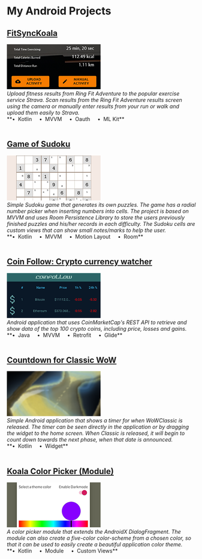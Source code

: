 # My Android Projects

## [FitSyncKoala](https://github.com/naxx1000/FitSyncKoala)
<a href="https://github.com/naxx1000/FitSyncKoala">
	<img src="https://github.com/naxx1000/Portfolio/blob/master/assets/portfolio_preview_fitsync.png?raw=true" width="250" height="120" />
</a>
<br>
<i>Upload fitness results from Ring Fit Adventure to the popular exercise service Strava. Scan results from the Ring Fit Adventure results screen using the camera or manually enter results from your run or walk and upload them easily to Strava.</i>
<br>
**• &nbsp;Kotlin&nbsp;&nbsp;&nbsp;&nbsp;&nbsp;• &nbsp;MVVM&nbsp;&nbsp;&nbsp;&nbsp;&nbsp;• &nbsp;Oauth&nbsp;&nbsp;&nbsp;&nbsp;&nbsp;• &nbsp;ML Kit**
<br>
<br>

## [Game of Sudoku](https://github.com/naxx1000/GameOfSudoku)
<a href="https://github.com/naxx1000/GameOfSudoku">
	<img src="https://github.com/naxx1000/Portfolio/blob/master/assets/portfolio_preview_sudoku.png?raw=true" width="250" height="120" />
</a>
<br>
<i>Simple Sudoku game that generates its own puzzles. The game has a radial number picker when inserting numbers into cells. The project is based on MVVM and uses Room Persistence Library to store the users previously finished puzzles and his/her records in each difficulty. The Sudoku cells are custom views that can show small notes/marks to help the user.</i>
<br>
**• &nbsp;Kotlin&nbsp;&nbsp;&nbsp;&nbsp;&nbsp;• &nbsp;MVVM&nbsp;&nbsp;&nbsp;&nbsp;&nbsp;• &nbsp;Motion Layout&nbsp;&nbsp;&nbsp;&nbsp;&nbsp;• &nbsp;Room**
<br>
<br>

## [Coin Follow: Crypto currency watcher](https://github.com/naxx1000/CoinFollowProject)
<a href="https://github.com/naxx1000/CoinFollowProject">
	<img src="https://github.com/naxx1000/Portfolio/blob/master/assets/portfolio_preview_coinfollow.png?raw=true" width="250" height="120" />
</a>
<br>
<i>Android application that uses CoinMarketCap's REST API to retrieve and show data of the top 100 crypto coins, including price, losses and gains.</i>
<br>
**• &nbsp;Java&nbsp;&nbsp;&nbsp;&nbsp;&nbsp;• &nbsp;MVVM&nbsp;&nbsp;&nbsp;&nbsp;&nbsp;• &nbsp;Retrofit&nbsp;&nbsp;&nbsp;&nbsp;&nbsp;• &nbsp;Glide**
<br>
<br>

## [Countdown for Classic WoW](https://github.com/naxx1000/Countdown-For-Classic-WoW)
<a href="https://github.com/naxx1000/Countdown-For-Classic-WoW">
	<img src="https://github.com/naxx1000/Portfolio/blob/master/assets/portfolio_preview_countdown.png?raw=true" width="250" height="120" />
</a>
<br>
<i>Simple Android application that shows a timer for when WoWClassic is
released. The timer can be seen directly in the application or by dragging
the widget to the home screen. When Classic is released, it will begin to
count down towards the next phase, when that date is announced.</i>
<br>
**• &nbsp;Kotlin&nbsp;&nbsp;&nbsp;&nbsp;&nbsp;• &nbsp;Widget**
<br>
<br>

## [Koala Color Picker (Module)](https://github.com/naxx1000/KoalaColorPicker)
<a href="https://github.com/naxx1000/KoalaColorPicker">
	<img src="https://github.com/naxx1000/Portfolio/blob/master/assets/portfolio_preview_color_picker.png?raw=true" width="250" height="120" />
</a>
<br>
<i>A color picker module that extends the AndroidX DialogFragment.
The module can also create a five-color color-scheme from a chosen color,
so that it can be used to easily create a beautiful application color theme.
</i>
<br>
**• &nbsp;Kotlin&nbsp;&nbsp;&nbsp;&nbsp;&nbsp;• &nbsp;Module&nbsp;&nbsp;&nbsp;&nbsp;&nbsp;• &nbsp;Custom Views**